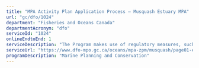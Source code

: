```yaml
---
title: "MPA Activity Plan Application Process – Musquash Estuary MPA"
url: "gc/dfo/1024"
department: "Fisheries and Oceans Canada"
departmentAcronym: "dfo"
serviceId: "1024"
onlineEndtoEnd: 1
serviceDescription: "The Program makes use of regulatory measures, such as Marine Protected Areas (MPAs) Regulations in which  prohibitions and allowed activities are detailed, to conserve and sustainably manage marine ecosystems. Activity plans must be submitted to the relevant DFO Regional authority for specific activities, to ensure human activities within the MPA are compliant and consistent with the regulation and objectives of the MPA."
serviceUrl: "https://www.dfo-mpo.gc.ca/oceans/mpa-zpm/musquash/page01-eng.html"
programDescription: "Marine Planning and Conservation"
---
```

